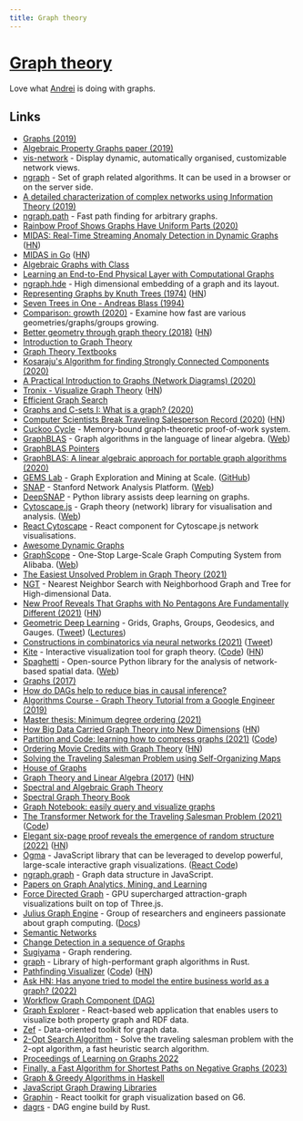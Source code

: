 ```yaml
---
title: Graph theory
---
```


# [Graph theory](https://en.wikipedia.org/wiki/Graph_theory)

Love what [Andrei](https://github.com/anvaka) is doing with graphs.

## Links

- [Graphs (2019)](https://blog.yoshuawuyts.com/graphs/)
- [Algebraic Property Graphs paper (2019)](https://arxiv.org/abs/1909.04881)
- [vis-network](https://github.com/visjs/vis-network) - Display dynamic, automatically organised, customizable network views.
- [ngraph](https://github.com/anvaka/ngraph) - Set of graph related algorithms. It can be used in a browser or on the server side.
- [A detailed characterization of complex networks using Information Theory (2019)](https://www.nature.com/articles/s41598-019-53167-5)
- [ngraph.path](https://github.com/anvaka/ngraph.path) - Fast path finding for arbitrary graphs.
- [Rainbow Proof Shows Graphs Have Uniform Parts (2020)](https://www.quantamagazine.org/mathematicians-prove-ringels-graph-theory-conjecture-20200219/)
- [MIDAS: Real-Time Streaming Anomaly Detection in Dynamic Graphs](https://github.com/bhatiasiddharth/MIDAS) ([HN](https://news.ycombinator.com/item?id=22802604))
- [MIDAS in Go](https://github.com/steve0hh/midas) ([HN](https://news.ycombinator.com/item?id=23018153))
- [Algebraic Graphs with Class](https://github.com/snowleopard/alga-paper)
- [Learning an End-to-End Physical Layer with Computational Graphs](http://calebzulawski.com/projects/thesis/)
- [ngraph.hde](https://github.com/anvaka/ngraph.hde) - High dimensional embedding of a graph and its layout.
- [Representing Graphs by Knuth Trees (1974)](https://www.cs.virginia.edu/~jlp/75.knuth.trees.pdf) ([HN](https://news.ycombinator.com/item?id=23583547))
- [Seven Trees in One - Andreas Blass (1994)](https://arxiv.org/abs/math/9405205)
- [Comparison: growth (2020)](https://www.youtube.com/watch?v=1JDt5P5n75E&) - Examine how fast are various geometries/graphs/groups growing.
- [Better geometry through graph theory (2018)](https://ideolalia.com/2018/08/28/artifex.html) ([HN](https://news.ycombinator.com/item?id=23671130))
- [Introduction to Graph Theory](https://www.maths.ed.ac.uk/~v1ranick/papers/wilsongraph.pdf)
- [Graph Theory Textbooks](https://archive.org/details/GraphTheoryTextbooks)
- [Kosaraju's Algorithm for finding Strongly Connected Components (2020)](https://hassamuddin.com/blog/kosaraju/)
- [A Practical Introduction to Graphs (Network Diagrams) (2020)](https://healeycodes.com/practical-intro-to-graphs/)
- [Tronix - Visualize Graph Theory](http://pulzed.com/) ([HN](https://news.ycombinator.com/item?id=24050651))
- [Efficient Graph Search](https://dl.acm.org/doi/fullHtml/10.1145/3424302.3424304)
- [Graphs and C-sets I: What is a graph? (2020)](https://www.algebraicjulia.org/blog/post/2020/09/cset-graphs-1/)
- [Computer Scientists Break Traveling Salesperson Record (2020)](https://www.quantamagazine.org/computer-scientists-break-traveling-salesperson-record-20201008/) ([HN](https://news.ycombinator.com/item?id=24720607))
- [Cuckoo Cycle](https://github.com/tromp/cuckoo) - Memory-bound graph-theoretic proof-of-work system.
- [GraphBLAS](https://github.com/DrTimothyAldenDavis/GraphBLAS) - Graph algorithms in the language of linear algebra. ([Web](https://graphblas.org/))
- [GraphBLAS Pointers](https://github.com/GraphBLAS/GraphBLAS-Pointers)
- [GraphBLAS: A linear algebraic approach for portable graph algorithms (2020)](https://zenodo.org/record/4318870)
- [GEMS Lab](https://gemslab.github.io/) - Graph Exploration and Mining at Scale. ([GitHub](https://github.com/GemsLab))
- [SNAP](https://github.com/snap-stanford/snap) - Stanford Network Analysis Platform. ([Web](http://snap.stanford.edu/))
- [DeepSNAP](httpsn://github.com/snap-stanford/deepsnap) - Python library assists deep learning on graphs.
- [Cytoscape.js](https://github.com/cytoscape/cytoscape.js) - Graph theory (network) library for visualisation and analysis. ([Web](https://js.cytoscape.org/))
- [React Cytoscape](https://github.com/plotly/react-cytoscapejs) - React component for Cytoscape.js network visualisations.
- [Awesome Dynamic Graphs](https://github.com/domargan/awesome-dynamic-graphs)
- [GraphScope](https://github.com/alibaba/GraphScope) - One-Stop Large-Scale Graph Computing System from Alibaba. ([Web](https://graphscope.io/))
- [The Easiest Unsolved Problem in Graph Theory (2021)](https://medium.com/cantors-paradise/the-easiest-unsolved-problem-in-graph-theory-fa3a7f26181b)
- [NGT](https://github.com/yahoojapan/NGT) - Nearest Neighbor Search with Neighborhood Graph and Tree for High-dimensional Data.
- [New Proof Reveals That Graphs with No Pentagons Are Fundamentally Different (2021)](https://www.quantamagazine.org/new-proof-reveals-that-graphs-with-no-pentagons-are-fundamentally-different-20210426/) ([HN](https://news.ycombinator.com/item?id=26943468))
- [Geometric Deep Learning](https://geometricdeeplearning.com/) - Grids, Graphs, Groups, Geodesics, and Gauges. ([Tweet](https://twitter.com/PetarV_93/status/1387441776793882627)) ([Lectures](https://geometricdeeplearning.com/lectures/))
- [Constructions in combinatorics via neural networks (2021)](https://arxiv.org/pdf/2104.14516.pdf) ([Tweet](https://twitter.com/wtgowers/status/1388458562775654401))
- [Kite](https://erkal.github.io/kite/) - Interactive visualization tool for graph theory. ([Code](https://github.com/erkal/kite)) ([HN](https://news.ycombinator.com/item?id=28516064))
- [Spaghetti](https://github.com/pysal/spaghetti) - Open-source Python library for the analysis of network-based spatial data. ([Web](https://pysal.org/spaghetti/))
- [Graphs (2017)](https://lonami.dev/blog/graphs/)
- [How do DAGs help to reduce bias in causal inference?](https://stats.stackexchange.com/questions/445578/how-do-dags-help-to-reduce-bias-in-causal-inference)
- [Algorithms Course - Graph Theory Tutorial from a Google Engineer (2019)](https://www.youtube.com/watch?v=09_LlHjoEiY)
- [Master thesis: Minimum degree ordering (2021)](https://opensourc.es/blog/master-thesis-minimum-degree-ordering/)
- [How Big Data Carried Graph Theory into New Dimensions](https://www.quantamagazine.org/how-big-data-carried-graph-theory-into-new-dimensions-20210819/) ([HN](https://news.ycombinator.com/item?id=28241398))
- [Partition and Code: learning how to compress graphs (2021)](https://arxiv.org/abs/2107.01952) ([Code](https://github.com/gbouritsas/PnC))
- [Ordering Movie Credits with Graph Theory](https://endcrawl.com/credits-ordering/) ([HN](https://news.ycombinator.com/item?id=29639968))
- [Solving the Traveling Salesman Problem using Self-Organizing Maps](https://github.com/DiegoVicen/som-tsp)
- [House of Graphs](https://hog.grinvin.org/)
- [Graph Theory and Linear Algebra (2017)](https://www.math.utah.edu/~gustafso/s2017/2270/projects-2017/dylanJohnson/Dylan%20Johnson%20Graph%20Theory%20and%20Linear%20Algebra.pdf) ([HN](https://news.ycombinator.com/item?id=30455711))
- [Spectral and Algebraic Graph Theory](http://cs-www.cs.yale.edu/homes/spielman/sagt/)
- [Spectral Graph Theory Book](https://bookstore.ams.org/cbms-92)
- [Graph Notebook: easily query and visualize graphs](https://github.com/aws/graph-notebook)
- [The Transformer Network for the Traveling Salesman Problem (2021)](https://arxiv.org/abs/2103.03012) ([Code](https://github.com/xbresson/TSP_Transformer))
- [Elegant six-page proof reveals the emergence of random structure (2022)](https://www.quantamagazine.org/elegant-six-page-proof-reveals-the-emergence-of-random-structure-20220425/) ([HN](https://news.ycombinator.com/item?id=31162576))
- [Ogma](https://resources.linkurious.com/ogma) - JavaScript library that can be leveraged to develop powerful, large-scale interactive graph visualizations. ([React Code](https://github.com/Linkurious/ogma-react))
- [ngraph.graph](https://github.com/anvaka/ngraph.graph) - Graph data structure in JavaScript.
- [Papers on Graph Analytics, Mining, and Learning](https://github.com/chenxuhao/ReadingList)
- [Force Directed Graph](https://github.com/jonobr1/force-directed-graph) - GPU supercharged attraction-graph visualizations built on top of Three.js.
- [Julius Graph Engine](https://github.com/JuliusTechCo/JuliusGraph) - Group of researchers and engineers passionate about graph computing. ([Docs](https://juliustechco.github.io/JuliusGraph/dev/))
- [Semantic Networks](https://www.jfsowa.com/pubs/semnet.htm)
- [Change Detection in a sequence of Graphs](https://github.com/dzambon/cdg)
- [Sugiyama](https://github.com/KadaB/sugiyama) - Graph rendering.
- [graph](https://github.com/s1ck/graph) - Library of high-performant graph algorithms in Rust.
- [Pathfinding Visualizer](https://pathfinding-visualizer-nu.vercel.app/) ([Code](https://github.com/eoin-barr/pathfinding-visualizer)) ([HN](https://news.ycombinator.com/item?id=33486633))
- [Ask HN: Has anyone tried to model the entire business world as a graph? (2022)](https://news.ycombinator.com/item?id=33707708)
- [Workflow Graph Component (DAG)](https://github.com/google/workflow-graph)
- [Graph Explorer](https://github.com/aws/graph-explorer) - React-based web application that enables users to visualize both property graph and RDF data.
- [Zef](https://github.com/zefhub/zef) - Data-oriented toolkit for graph data.
- [2-Opt Search Algorithm](https://github.com/pdrm83/py2opt) - Solve the traveling salesman problem with the 2-opt algorithm, a fast heuristic search algorithm.
- [Proceedings of Learning on Graphs 2022](https://github.com/mlresearch/v198)
- [Finally, a Fast Algorithm for Shortest Paths on Negative Graphs (2023)](https://www.quantamagazine.org/finally-a-fast-algorithm-for-shortest-paths-on-negative-graphs-20230118/)
- [Graph & Greedy Algorithms in Haskell](https://github.com/amum0611/graph-algorithms-haskell)
- [JavaScript Graph Drawing Libraries](https://github.com/anvaka/graph-drawing-libraries)
- [Graphin](https://github.com/antvis/Graphin) - React toolkit for graph visualization based on G6.
- [dagrs](https://github.com/open-rust-initiative/dagrs) - DAG engine build by Rust.
